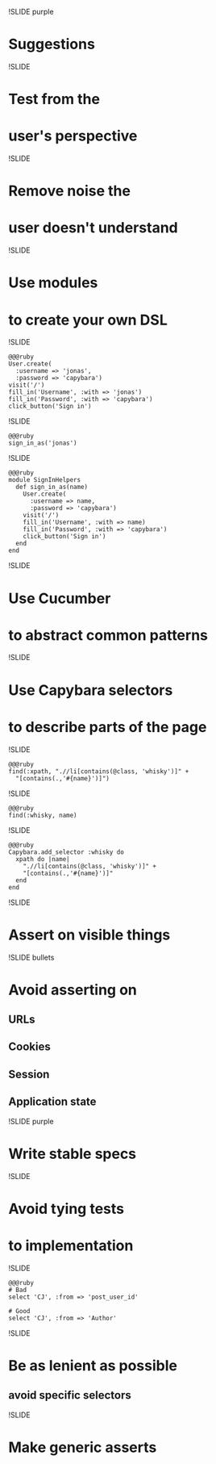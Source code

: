 !SLIDE purple

# Suggestions

!SLIDE

# Test from the
# user's perspective

!SLIDE

# Remove noise the
# user doesn't understand

!SLIDE

# Use modules
# to create your own DSL

!SLIDE

    @@@ruby
    User.create(
      :username => 'jonas',
      :password => 'capybara')
    visit('/')
    fill_in('Username', :with => 'jonas')
    fill_in('Password', :with => 'capybara')
    click_button('Sign in')

!SLIDE

    @@@ruby
    sign_in_as('jonas')

!SLIDE

    @@@ruby
    module SignInHelpers
      def sign_in_as(name)
        User.create(
          :username => name,
          :password => 'capybara')
        visit('/')
        fill_in('Username', :with => name)
        fill_in('Password', :with => 'capybara')
        click_button('Sign in')
      end
    end

!SLIDE

# Use Cucumber
# to abstract common patterns

!SLIDE

# Use Capybara selectors
# to describe parts of the page

!SLIDE

    @@@ruby
    find(:xpath, ".//li[contains(@class, 'whisky')]" +
      "[contains(.,'#{name}')]")

!SLIDE

    @@@ruby
    find(:whisky, name)

!SLIDE

    @@@ruby
    Capybara.add_selector :whisky do
      xpath do |name|
        ".//li[contains(@class, 'whisky')]" +
        "[contains(.,'#{name}')]"
      end
    end

!SLIDE

# Assert on visible things

!SLIDE bullets

# Avoid asserting on
## URLs
## Cookies
## Session
## Application state

!SLIDE purple

# Write stable specs

!SLIDE

# Avoid tying tests
# to implementation

!SLIDE

    @@@ruby
    # Bad
    select 'CJ', :from => 'post_user_id'

    # Good
    select 'CJ', :from => 'Author'

!SLIDE

# Be as lenient as possible
## avoid specific selectors

!SLIDE

# Make generic asserts
